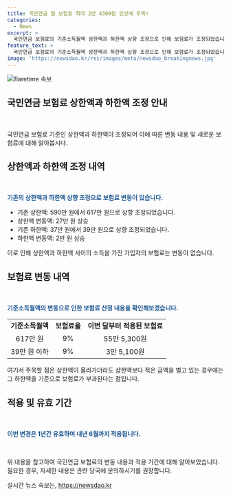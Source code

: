```yaml
---
title: 국민연금 월 보험료 최대 2만 4300원 인상에 주목!
categories:
  - News
excerpt: >
  국민연금 보험료의 기준소득월액 상한액과 하한액 상향 조정으로 인해 보험료가 조정되었습니다. 이에 따라 상한액은 590만 원에서 617만 원으로, 하한액은 37만 원에서 39만 원으로 오르면서, 월 최대 2만 4,300원 인상되었습니다. 이번 조정으로 소득이 617만 원 이상일 때 보험료는 55만 5,300원으로, 39만 원 미만일 때는 3만 5,100원으로 상향 조정됩니다. 상한액과 하한액 사이 소득을 가진 가입자의 보험료는 변동 없으며, 이 조정은 내년 6월까지 적용될 예정입니다. (단어 수: 122)
feature_text: >
  국민연금 보험료의 기준소득월액 상한액과 하한액 상향 조정으로 인해 보험료가 조정되었습니다. 이에 따라 상한액은 590만 원에서 617만 원으로, 하한액은 37만 원에서 39만 원으로 오르면서, 월 최대 2만 4,300원 인상되었습니다. 이번 조정으로 소득이 617만 원 이상일 때 보험료는 55만 5,300원으로, 39만 원 미만일 때는 3만 5,100원으로 상향 조정됩니다. 상한액과 하한액 사이 소득을 가진 가입자의 보험료는 변동 없으며, 이 조정은 내년 6월까지 적용될 예정입니다. (단어 수: 122)
image: 'https://newsdao.kr/res/images/meta/newsdao_breakingnews.jpg'
---
```


<p><img src="https://newsdao.kr/res/images/meta/newsdao_breakingnews.jpg" alt="flaretime 속보" /></p>

<h2 data-ke-size="size26">국민연금 보험료 상한액과 하한액 조정 안내</h2>

<p data-ke-size="size16">&nbsp;</p>

<p>국민연금 보험료 기준인 상한액과 하한액이 조정되어 이에 따른 변동 내용 및 새로운 보험료에 대해 알아봅시다.</p>

<h2 data-ke-size="size24">상한액과 하한액 조정 내역</h2>

<p data-ke-size="size16">&nbsp;</p>

<p><b><span style="color: #1a5490;">기존의 상한액과 하한액 상향 조정으로 보험료 변동이 있습니다.</span></b></p>

<ul>
<li>기존 상한액: 590만 원에서 617만 원으로 상향 조정되었습니다.</li>
<li>상한액 변동액: 27만 원 상승</li>
<li>기존 하한액: 37만 원에서 39만 원으로 상향 조정되었습니다.</li>
<li>하한액 변동액: 2만 원 상승</li>
</ul>

<p>이로 인해 상한액과 하한액 사이의 소득을 가진 가입자의 보험료는 변동이 없습니다.</p>

<h2 data-ke-size="size24">보험료 변동 내역</h2>

<p data-ke-size="size16">&nbsp;</p>

<p><b><span style="color: #1a5490;">기준소득월액의 변동으로 인한 보험료 산정 내용을 확인해보겠습니다.</span></b></p>

<table>
<tbody>
<tr>
<td style="text-align: center; height: 17px;"><b>기준소득월액</b></td>
<td style="text-align: center; height: 17px;"><b>보험료율</b></td>
<td style="text-align: center; height: 17px;"><b>이번 달부터 적용된 보험료</b></td>
</tr>
<tr>
<td style="text-align: center; height: 17px;">617만 원</td>
<td style="text-align: center; height: 17px;">9%</td>
<td style="text-align: center; height: 17px;">55만 5,300원</td>
</tr>
<tr>
<td style="text-align: center; height: 17px;">39만 원 이하</td>
<td style="text-align: center; height: 17px;">9%</td>
<td style="text-align: center; height: 17px;">3만 5,100원</td>
</tr>
</tbody>
</table>

<p>여기서 주목할 점은 상한액이 올라가더라도 상한액보다 적은 금액을 벌고 있는 경우에는 그 하한액을 기준으로 보험료가 부과된다는 점입니다.</p>

<h2 data-ke-size="size24">적용 및 유효 기간</h2>

<p data-ke-size="size16">&nbsp;</p>

<p><b><span style="color: #1a5490;">이번 변경은 1년간 유효하며 내년 6월까지 적용됩니다.</span></b></p>

<p data-ke-size="size16">&nbsp;</p>

<p>위 내용을 참고하여 국민연금 보험료의 변동 내용과 적용 기간에 대해 알아보았습니다. 필요한 경우, 자세한 내용은 관련 당국에 문의하시기를 권장합니다.</p>
실시간 뉴스 속보는, <a href="https://newsdao.kr" rel="dofollow">https://newsdao.kr</a>


